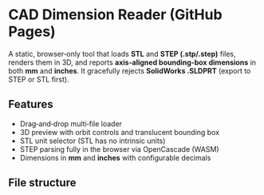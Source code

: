 # CAD Dimension Reader (GitHub Pages)


A static, browser‑only tool that loads **STL** and **STEP (.stp/.step)** files, renders them in 3D, and reports **axis‑aligned bounding‑box dimensions** in both **mm** and **inches**. It gracefully rejects **SolidWorks .SLDPRT** (export to STEP or STL first).


## Features
- Drag‑and‑drop multi‑file loader
- 3D preview with orbit controls and translucent bounding box
- STL unit selector (STL has no intrinsic units)
- STEP parsing fully in the browser via OpenCascade (WASM)
- Dimensions in **mm** and **inches** with configurable decimals


## File structure
